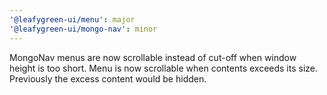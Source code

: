 ```yaml
---
'@leafygreen-ui/menu': major
'@leafygreen-ui/mongo-nav': minor
---
```


MongoNav menus are now scrollable instead of cut-off when window height is too short. Menu is now scrollable when contents exceeds its size. Previously the excess content would be hidden.
